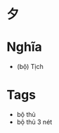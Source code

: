 # 夕

# Nghĩa
* (bộ) Tịch

# Tags
* bộ thủ
*  bộ thủ 3 nét

<script>window.HANZI_FIELD='夕';</script>
